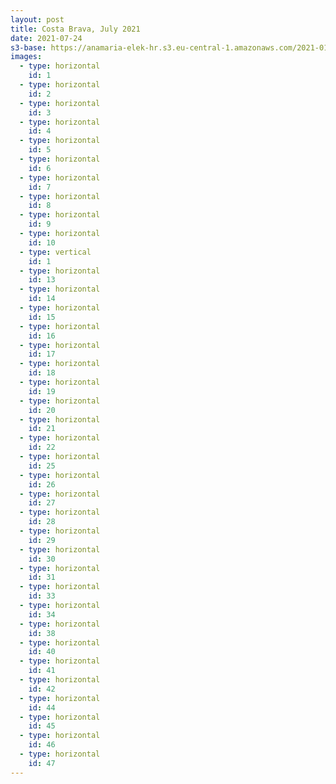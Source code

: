 ```yaml
---
layout: post
title: Costa Brava, July 2021
date: 2021-07-24
s3-base: https://anamaria-elek-hr.s3.eu-central-1.amazonaws.com/2021-01-25-cala-estreta
images:
  - type: horizontal
    id: 1
  - type: horizontal
    id: 2
  - type: horizontal
    id: 3
  - type: horizontal
    id: 4
  - type: horizontal
    id: 5
  - type: horizontal
    id: 6
  - type: horizontal
    id: 7
  - type: horizontal
    id: 8
  - type: horizontal
    id: 9
  - type: horizontal
    id: 10
  - type: vertical
    id: 1
  - type: horizontal
    id: 13
  - type: horizontal
    id: 14
  - type: horizontal
    id: 15
  - type: horizontal
    id: 16
  - type: horizontal
    id: 17
  - type: horizontal
    id: 18
  - type: horizontal
    id: 19
  - type: horizontal
    id: 20
  - type: horizontal
    id: 21
  - type: horizontal
    id: 22
  - type: horizontal
    id: 25
  - type: horizontal
    id: 26
  - type: horizontal
    id: 27
  - type: horizontal
    id: 28
  - type: horizontal
    id: 29
  - type: horizontal
    id: 30
  - type: horizontal
    id: 31
  - type: horizontal
    id: 33
  - type: horizontal
    id: 34
  - type: horizontal
    id: 38
  - type: horizontal
    id: 40
  - type: horizontal
    id: 41
  - type: horizontal
    id: 42
  - type: horizontal
    id: 44
  - type: horizontal
    id: 45
  - type: horizontal
    id: 46
  - type: horizontal
    id: 47
---
```



